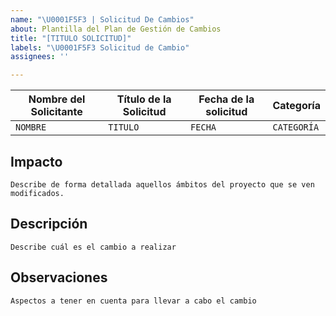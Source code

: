```yaml
---
name: "\U0001F5F3 | Solicitud De Cambios"
about: Plantilla del Plan de Gestión de Cambios
title: "[TITULO SOLICITUD]"
labels: "\U0001F5F3 Solicitud de Cambio"
assignees: ''

---
```


| Nombre del Solicitante| Título de la Solicitud | Fecha de la solicitud | Categoría |
|--|--|--|--|
| `NOMBRE` | `TITULO` |  `FECHA` | `CATEGORÍA` |

## Impacto
`Describe de forma detallada aquellos ámbitos del proyecto que se ven modificados.`

## Descripción
`Describe cuál es el cambio a realizar`

## Observaciones
`Aspectos a tener en cuenta para llevar a cabo el cambio`
